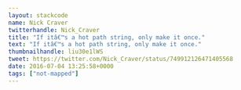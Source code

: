 ```yaml
---
layout: stackcode
name: Nick Craver
twitterhandle: Nick_Craver
title: "If itâ€™s a hot path string, only make it once."
text: "If itâ€™s a hot path string, only make it once."
thumbnailhandle: liu30e1lWS
tweet: https://twitter.com/Nick_Craver/status/749912126471405568
date: 2016-07-04 13:25:58+0000
tags: ["not-mapped"]
---
```

